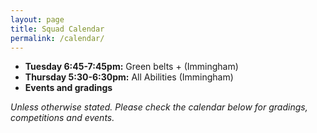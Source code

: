 ```yaml
---
layout: page
title: Squad Calendar
permalink: /calendar/
---
```


* **Tuesday 6:45-7:45pm:** Green belts + (Immingham)
* **Thursday 5:30-6:30pm:** All Abilities (Immingham)
* <span class="fc-event-dot" style="background-color: red"></span> **Events and gradings**

*Unless otherwise stated. Please check the calendar below for gradings, competitions and events.*


<div id='calendar'></div>
